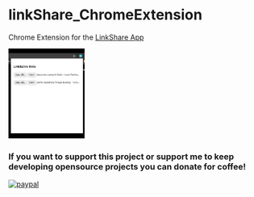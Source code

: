 # linkShare_ChromeExtension
Chrome Extension for the [LinkShare App](https://github.com/Morcu/linkshare)

<img src="./img/chromeE.PNG" width="30%" height="30%"/>


###  If you want to support this project or support me to keep developing opensource projects you can donate for coffee!

[![paypal](https://www.paypalobjects.com/en_US/i/btn/btn_donateCC_LG.gif)](https://www.paypal.com/donate?hosted_button_id=7P4X4ZB4UN5VE)

